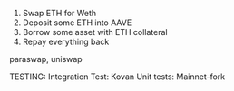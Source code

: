 1. Swap ETH for Weth
2. Deposit some ETH into AAVE
3. Borrow some asset with ETH collateral 
4. Repay everything back 

paraswap, uniswap

TESTING:
 Integration Test: Kovan
 Unit tests: Mainnet-fork
 